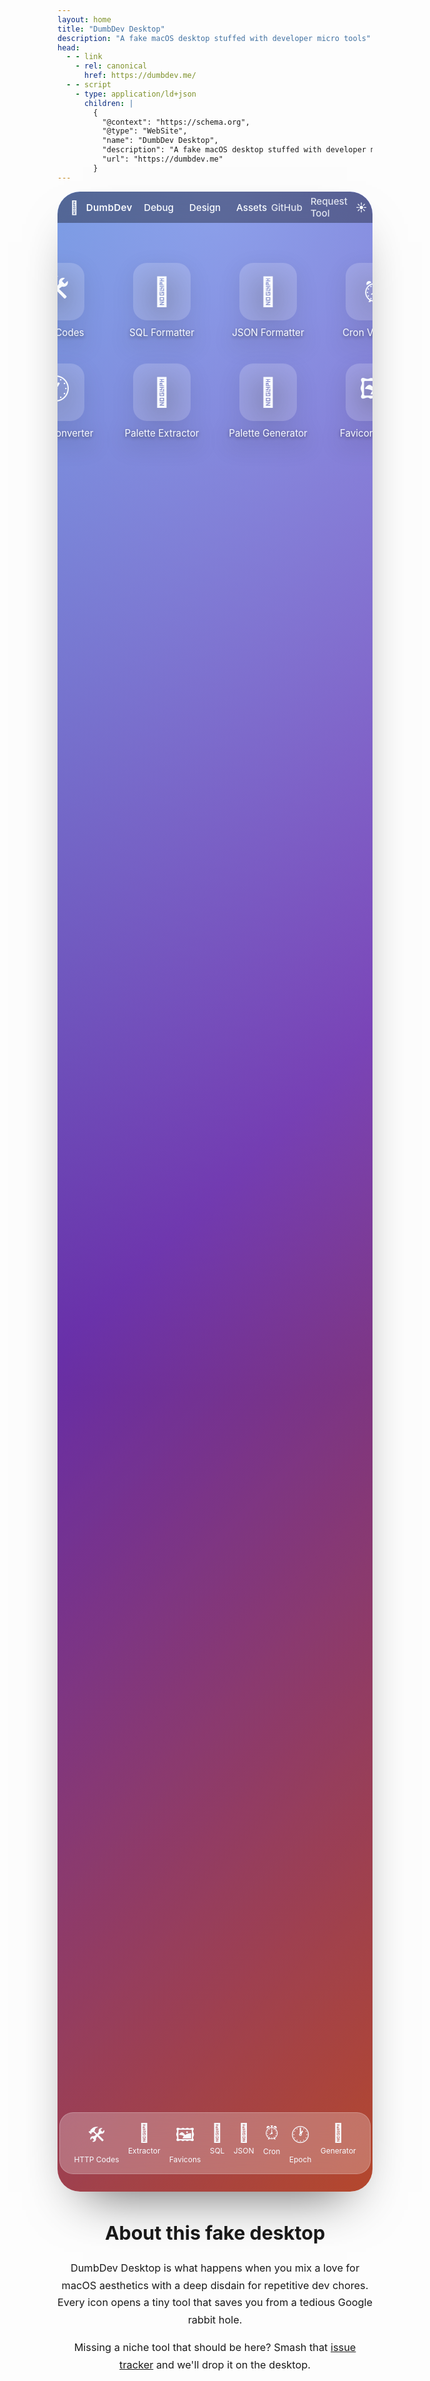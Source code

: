 ```yaml
---
layout: home
title: "DumbDev Desktop"
description: "A fake macOS desktop stuffed with developer micro tools"
head:
  - - link
    - rel: canonical
      href: https://dumbdev.me/
  - - script
    - type: application/ld+json
      children: |
        {
          "@context": "https://schema.org",
          "@type": "WebSite",
          "name": "DumbDev Desktop",
          "description": "A fake macOS desktop stuffed with developer micro tools",
          "url": "https://dumbdev.me"
        }
---
```


<div class="mac-viewport">
  <div class="menu-bar" role="menubar">
    <div class="menu-left">
      <span class="menu-logo" aria-hidden="true"></span>
      <span class="menu-title">DumbDev</span>
      <div class="menu-dropdown">
        <button class="menu-button" type="button" aria-haspopup="true">Debug</button>
        <div class="menu-panel" role="menu">
          <a role="menuitem" href="/http-codes/">HTTP Codes Explainer</a>
          <a role="menuitem" href="/sql-formatter/">SQL Formatter</a>
          <a role="menuitem" href="/json-formatter/">JSON Formatter</a>
          <a role="menuitem" href="/cron-validator/">Cron Validator</a>
          <a role="menuitem" href="/epoch-converter/">Epoch Time Converter</a>
        </div>
      </div>
      <div class="menu-dropdown">
        <button class="menu-button" type="button" aria-haspopup="true">Design</button>
        <div class="menu-panel" role="menu">
          <a role="menuitem" href="/color-palette-extractor/">Color Palette Extractor</a>
          <a role="menuitem" href="/color-palette-generator/">Color Palette Generator</a>
        </div>
      </div>
      <div class="menu-dropdown">
        <button class="menu-button" type="button" aria-haspopup="true">Assets</button>
        <div class="menu-panel" role="menu">
          <a role="menuitem" href="/favicon-builder/">Favicon Builder</a>
        </div>
      </div>
    </div>
    <div class="menu-right">
      <a class="menu-link" href="https://github.com/shadowlanes/dumbdev" target="_blank" rel="noopener">GitHub</a>
      <a class="menu-link" href="https://github.com/shadowlanes/dumbdev/issues" target="_blank" rel="noopener">Request Tool</a>
      <span class="menu-clock" aria-hidden="true">☀︎</span>
    </div>
  </div>

  <div class="desktop" role="navigation" aria-label="Desktop shortcuts">
    <div class="desktop-icons">
      <a class="desktop-icon" href="/http-codes/">
        <span class="icon-emoji" aria-hidden="true">🛠️</span>
        <span class="icon-label">HTTP Codes</span>
      </a>
      <a class="desktop-icon" href="/sql-formatter/">
        <span class="icon-emoji" aria-hidden="true">📄</span>
        <span class="icon-label">SQL Formatter</span>
      </a>
      <a class="desktop-icon" href="/json-formatter/">
        <span class="icon-emoji" aria-hidden="true">🔣</span>
        <span class="icon-label">JSON Formatter</span>
      </a>
      <a class="desktop-icon" href="/cron-validator/">
        <span class="icon-emoji" aria-hidden="true">⏰</span>
        <span class="icon-label">Cron Validator</span>
      </a>
      <a class="desktop-icon" href="/epoch-converter/">
        <span class="icon-emoji" aria-hidden="true">🕐</span>
        <span class="icon-label">Epoch Converter</span>
      </a>
      <a class="desktop-icon" href="/color-palette-extractor/">
        <span class="icon-emoji" aria-hidden="true">🎨</span>
        <span class="icon-label">Palette Extractor</span>
      </a>
      <a class="desktop-icon" href="/color-palette-generator/">
        <span class="icon-emoji" aria-hidden="true">🌈</span>
        <span class="icon-label">Palette Generator</span>
      </a>
      <a class="desktop-icon" href="/favicon-builder/">
        <span class="icon-emoji" aria-hidden="true">🖼️</span>
        <span class="icon-label">Favicon Builder</span>
      </a>
    </div>
  </div>

  <div class="dock" role="navigation" aria-label="Dock shortcuts">
    <div class="dock-glass">
      <a class="dock-icon" href="/http-codes/">
        <span aria-hidden="true">🛠️</span>
        <span>HTTP Codes</span>
      </a>
      <a class="dock-icon" href="/color-palette-extractor/">
        <span aria-hidden="true">🎨</span>
        <span>Extractor</span>
      </a>
      <a class="dock-icon" href="/favicon-builder/">
        <span aria-hidden="true">🖼️</span>
        <span>Favicons</span>
      </a>
      <a class="dock-icon" href="/sql-formatter/">
        <span aria-hidden="true">📄</span>
        <span>SQL</span>
      </a>
      <a class="dock-icon" href="/json-formatter/">
        <span aria-hidden="true">🔣</span>
        <span>JSON</span>
      </a>
      <a class="dock-icon" href="/cron-validator/">
        <span aria-hidden="true">⏰</span>
        <span>Cron</span>
      </a>
      <a class="dock-icon" href="/epoch-converter/">
        <span aria-hidden="true">🕐</span>
        <span>Epoch</span>
      </a>
      <a class="dock-icon" href="/color-palette-generator/">
        <span aria-hidden="true">🌈</span>
        <span>Generator</span>
      </a>
    </div>
  </div>
</div>

<section class="desktop-notes" id="about">
  <h2>About this fake desktop</h2>
  <p>
    DumbDev Desktop is what happens when you mix a love for macOS aesthetics with a deep disdain for repetitive dev chores.
    Every icon opens a tiny tool that saves you from a tedious Google rabbit hole.
  </p>
  <p>
    Missing a niche tool that should be here? Smash that <a href="https://github.com/shadowlanes/dumbdev/issues">issue tracker</a> and we'll drop it on the desktop.
  </p>
</section>

<style scoped>
.mac-viewport {
  position: relative;
  min-height: 80vh;
  border-radius: 36px;
  overflow: hidden;
  box-shadow: 0 40px 80px -40px rgba(0, 0, 0, 0.65);
  background: radial-gradient(circle at top, rgba(255,255,255,0.35) 0%, rgba(0,0,0,0.2) 60%),
              linear-gradient(135deg, hsl(221 73% 58%), hsl(268 62% 52%), hsl(12 74% 55%));
  backdrop-filter: blur(10px);
  color: #f8fbff;
}

.menu-bar {
  display: flex;
  justify-content: space-between;
  align-items: center;
  padding: 0.4rem 1.25rem;
  background: rgba(20, 24, 34, 0.4);
  backdrop-filter: blur(25px);
  font-size: 0.95rem;
}

.menu-left {
  display: flex;
  align-items: center;
  gap: 0.75rem;
}

.menu-logo {
  font-size: 1.3rem;
}

.menu-title {
  font-weight: 600;
  letter-spacing: 0.02em;
}

.menu-dropdown {
  position: relative;
}

.menu-button {
  display: inline-flex;
  align-items: center;
  gap: 0.25rem;
  font: inherit;
  font-weight: 500;
  padding: 0.2rem 0.4rem;
  border-radius: 6px;
  border: none;
  background: transparent;
  color: inherit;
  cursor: pointer;
  transition: background 0.15s ease, color 0.15s ease;
}

.menu-button:focus-visible {
  outline: 2px solid rgba(255, 255, 255, 0.65);
  outline-offset: 2px;
}

.menu-dropdown:hover .menu-button,
.menu-dropdown:focus-within .menu-button {
  background: rgba(255, 255, 255, 0.2);
}

.menu-panel {
  position: absolute;
  top: 1.8rem;
  left: 0;
  display: flex;
  flex-direction: column;
  min-width: 190px;
  padding: 0.4rem 0;
  border-radius: 12px;
  border: 1px solid rgba(255, 255, 255, 0.12);
  background: rgba(16, 20, 30, 0.85);
  box-shadow: 0 18px 28px -18px rgba(0, 0, 0, 0.6);
  opacity: 0;
  transform: translateY(6px);
  pointer-events: none;
  transition: opacity 0.15s ease, transform 0.15s ease;
  z-index: 10;
}

.menu-dropdown:hover .menu-panel,
.menu-dropdown:focus-within .menu-panel {
  opacity: 1;
  transform: translateY(0);
  pointer-events: auto;
}

.menu-panel a {
  padding: 0.45rem 1rem;
  color: inherit;
  text-decoration: none;
  transition: background 0.12s ease;
}

.menu-panel a:hover {
  background: rgba(255, 255, 255, 0.15);
}

.menu-right {
  display: flex;
  align-items: center;
  gap: 0.8rem;
  font-weight: 500;
}

.menu-link {
  color: inherit;
  text-decoration: none;
  opacity: 0.85;
  transition: opacity 0.12s ease;
}

.menu-link:hover {
  opacity: 1;
}

.menu-clock {
  font-size: 1.1rem;
}

.desktop {
  display: flex;
  justify-content: center;
  align-items: center;
  padding: 4rem 2rem 6rem;
}

.desktop-icons {
  display: grid;
  grid-template-columns: repeat(auto-fit, minmax(130px, 1fr));
  gap: 2.5rem;
  max-width: 640px;
}

.desktop-icon {
  display: flex;
  flex-direction: column;
  align-items: center;
  gap: 0.6rem;
  text-decoration: none;
  color: inherit;
  filter: drop-shadow(0 10px 18px rgba(0,0,0,0.45));
}

.desktop-icon:hover .icon-emoji {
  transform: translateY(-4px) scale(1.04);
}

.icon-emoji {
  display: grid;
  place-items: center;
  width: 92px;
  height: 92px;
  font-size: 2.8rem;
  border-radius: 22px;
  background: rgba(255, 255, 255, 0.18);
  backdrop-filter: blur(14px);
  transition: transform 0.18s ease;
}

.icon-label {
  font-size: 0.95rem;
  text-align: center;
  text-shadow: 0 2px 6px rgba(0,0,0,0.5);
}

.dock {
  position: absolute;
  bottom: 1.75rem;
  width: 100%;
  display: flex;
  justify-content: center;
  pointer-events: none;
}

.dock-glass {
  display: flex;
  gap: 0.9rem;
  padding: 0.9rem 1.4rem;
  border-radius: 22px;
  background: rgba(255, 255, 255, 0.25);
  backdrop-filter: blur(28px);
  border: 1px solid rgba(255, 255, 255, 0.22);
  pointer-events: auto;
}

.dock-icon {
  display: flex;
  flex-direction: column;
  align-items: center;
  gap: 0.25rem;
  font-size: 1.8rem;
  text-decoration: none;
  color: inherit;
}

.dock-icon span:last-child {
  font-size: 0.75rem;
}

.dock-icon:hover {
  transform: translateY(-6px) scale(1.05);
}

.desktop-notes {
  margin: 3rem auto 0;
  max-width: 720px;
  text-align: center;
}

.desktop-notes h2 {
  font-size: 1.9rem;
}

.desktop-notes p {
  font-size: 1.02rem;
  line-height: 1.7;
}

.desktop-notes a {
  color: var(--vp-c-brand-1);
}

@media (max-width: 768px) {
  .mac-viewport {
    border-radius: 24px;
  }

  .menu-bar {
    flex-direction: column;
    gap: 0.6rem;
    align-items: flex-start;
  }

  .desktop {
    padding: 3rem 1.5rem 6rem;
  }

  .desktop-icons {
    grid-template-columns: repeat(auto-fit, minmax(120px, 1fr));
    gap: 2rem;
  }

  .dock {
    bottom: 1.2rem;
  }

  .dock-glass {
    gap: 0.6rem;
    padding: 0.8rem 1rem;
  }
}
</style>

